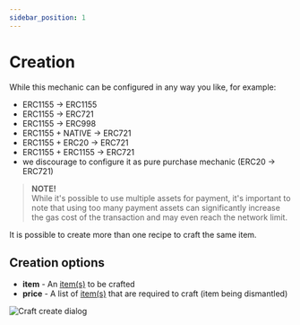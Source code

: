 ```yaml
---
sidebar_position: 1
---
```


# Creation

While this mechanic can be configured in any way you like, for example:

- ERC1155 -> ERC1155
- ERC1155 -> ERC721
- ERC1155 -> ERC998
- ERC1155 + NATIVE -> ERC721
- ERC1155 + ERC20 -> ERC721
- ERC1155 + ERC1155 -> ERC721
- we discourage to configure it as pure purchase mechanic (ERC20 -> ERC721)

> **NOTE!** <br/>
> While it's possible to use multiple assets for payment, it's important
to note that using too many payment assets can significantly increase the gas cost of the transaction and may even reach
the network limit.

It is possible to create more than one recipe to craft the same item.

## Creation options

- **item** - An [item(s)](/admin/miscellaneous/asset/) to be crafted
- **price** - A list of [item(s)](/admin/miscellaneous/asset/) that are required to craft (item being dismantled)

![Craft create dialog](/img/admin/mechanics-simple/recipes/craft/craft_create_dialog.png)

